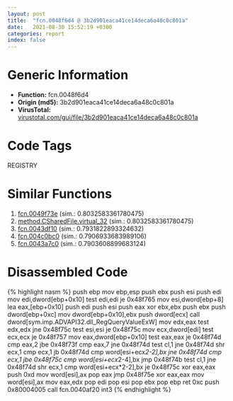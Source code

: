 ```yaml
---
layout: post
title:  "fcn.0048f6d4 @ 3b2d901eaca41ce14deca6a48c0c801a"
date:   2021-08-30 15:52:19 +0300
categories: report
index: false
---
```


# Generic Information
- **Function:** fcn.0048f6d4
- **Origin (md5):** 3b2d901eaca41ce14deca6a48c0c801a
- **VirusTotal:** [virustotal.com/gui/file/3b2d901eaca41ce14deca6a48c0c801a][virustotal_ref]

# Code Tags
<span class="tag" id="REGISTRY">REGISTRY</span>


# Similar Functions

1. [fcn.0049f73e][similar_1_ref] (sim.: 0.8032583361780475)
2. [method.CSharedFile.virtual\_32][similar_2_ref] (sim.: 0.8032583361780475)
3. [fcn.0043df10][similar_3_ref] (sim.: 0.7931822893324632)
4. [fcn.004c0bc0][similar_4_ref] (sim.: 0.7906933683989106)
5. [fcn.0043a7c0][similar_5_ref] (sim.: 0.7903608899683124)


# Disassembled Code

{% highlight nasm %}
push ebp
mov ebp,esp
push ebx
push esi
push edi
mov edi,dword[ebp+0x10]
test edi,edi
je 0x48f765
mov esi,dword[ebp+8]
lea eax,[ebp+0x10]
push edi
push esi
push eax
xor ebx,ebx
push ebx
push dword[ebp+0xc]
mov dword[ebp+0x10],ebx
push dword[ecx]
call dword[sym.imp.ADVAPI32.dll_RegQueryValueExW]
mov edx,eax
test edx,edx
jne 0x48f75c
test esi,esi
je 0x48f75c
mov ecx,dword[edi]
test ecx,ecx
je 0x48f757
mov eax,dword[ebp+0x10]
test eax,eax
je 0x48f74d
cmp eax,2
jbe 0x48f73f
cmp eax,7
jne 0x48f74d
test cl,1
jne 0x48f74d
shr ecx,1
cmp ecx,1
jb 0x48f74d
cmp word[esi+ecx*2-2],bx
jne 0x48f74d
cmp ecx,1
jbe 0x48f75c
cmp word[esi+ecx*2-4],bx
jmp 0x48f74b
test cl,1
jne 0x48f74d
shr ecx,1
cmp word[esi+ecx*2-2],bx
je 0x48f75c
xor eax,eax
push 0xd
mov word[esi],ax
pop eax
jmp 0x48f75e
xor eax,eax
mov word[esi],ax
mov eax,edx
pop edi
pop esi
pop ebx
pop ebp
ret 0xc
push 0x80004005
call fcn.0040af20
int3 
{% endhighlight %}


[similar_1_ref]: /report/fcn.0049f73e@a9fa810a69d3f4d771518b9f44e2d98d
[similar_2_ref]: /report/method.CSharedFile.virtual_32@a9fa810a69d3f4d771518b9f44e2d98d
[similar_3_ref]: /report/fcn.0043df10@3b2d901eaca41ce14deca6a48c0c801a
[similar_4_ref]: /report/fcn.004c0bc0@a9db83c79f22c1884abda377efdebe4d
[similar_5_ref]: /report/fcn.0043a7c0@4fe6510221c33bf023f6abed461fc13f
[virustotal_ref]: https://www.virustotal.com/gui/file/3b2d901eaca41ce14deca6a48c0c801a